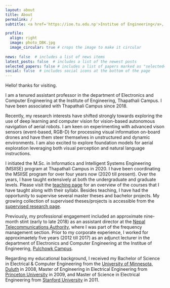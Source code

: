```yaml
---
layout: about
title: About
permalink: /
subtitle: <a href='https://ioe.tu.edu.np'>Institue of Engineering</a>, <a href='https://www.tcioe.edu.np/'>Thapathali Campus</a>, Kathmandu, Nepal

profile:
  align: right
  image: photo_DBK.jpg
  image_circular: true # crops the image to make it circular
    
news: false  # includes a list of news items
latest_posts: false  # includes a list of the newest posts
selected_papers: false # includes a list of papers marked as "selected={true}"
social: false  # includes social icons at the bottom of the page
---
```


Hello! thanks for visiting.

I am a tenured assistant professor in the department of Electronics and Computer Engineering at the Institute of Engineering, Thapathali Campus. I have been associated with Thapathali Campus since 2018.

Recently, my research interests have shifted strongly towards exploring the use of deep learning and computer vision for vision-based autonomous navigation of aerial robots. I am keen on experimenting with advanced vison sensors (event-based, RGB-D) for processing visual information on-board drones and have them steer themselves in unstructured and dynamic environments. I am also excited to explore foundation models for aerial exploration leveraging both visual perception and natural language instructions.

I initiated the M.Sc. in Informatics and Intelligent Systems Engineering (MSIISE) program at Thapathali Campus in 2020. I have been coordinating the MSIISE program for over four years now (2020 till present). Over the years, I have taught extensively at both the undergraduate and graduate levels. Please visit the [teaching page](/teaching/) for an overview of the courses that I have taught along with their syllabi. Besides teaching, I have had the opportunity to supervise several master theses and bachelor projects. My growing collection of supervised theses/projects is accessible from the [supervised research page](/projects/).

Previously, my professional engagement included an approximate nine-month stint (early to late 2018) as an assistant director at the [Nepal Telecommunications Authority](https://www.nta.gov.np/), where I was part of the frequency management section. Prior to my corporate experience, I worked for approximaetely five years (2012 till 2017) as an adjunct lecturer in the department of Electronics and Computer Engineering at the Institue of Engineering, [Pulchowk Campus](https://pcampus.edu.np/).

Regarding my educational background, I received my Bachelor of Science in Electrical &amp; Computer Engineering from the [University of Minnesota, Duluth](https://www.d.umn.edu/) in 2008, Master of Engineering in Electrical Engineering from [Princeton University](https://www.princeton.edu/) in 2009, and Master of Science in Electrical Engineering from [Stanford University](https://www.stanford.edu/) in 2011.